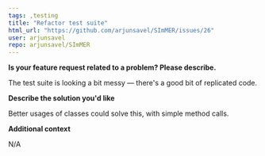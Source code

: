 ```yaml
---
tags: ,testing
title: "Refactor test suite"
html_url: "https://github.com/arjunsavel/SImMER/issues/26"
user: arjunsavel
repo: arjunsavel/SImMER
---
```


**Is your feature request related to a problem? Please describe.**
<!--- A clear and concise description of what the problem is. Ex. I'm always frustrated when [...] --->
The test suite is looking a bit messy — there's a good bit of replicated code.

**Describe the solution you'd like**
<!--- A clear and concise description of what you want to happen. --->
Better usages of classes could solve this, with simple method calls.

**Additional context**
<!--- Add any other context or screenshots about the feature request here. --->
N/A
